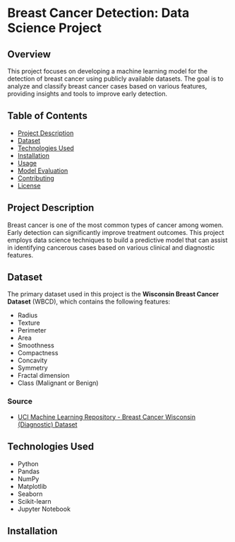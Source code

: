# Breast Cancer Detection: Data Science Project

## Overview

This project focuses on developing a machine learning model for the detection of breast cancer using publicly available datasets. The goal is to analyze and classify breast cancer cases based on various features, providing insights and tools to improve early detection.

## Table of Contents

- [Project Description](#project-description)
- [Dataset](#dataset)
- [Technologies Used](#technologies-used)
- [Installation](#installation)
- [Usage](#usage)
- [Model Evaluation](#model-evaluation)
- [Contributing](#contributing)
- [License](#license)

## Project Description

Breast cancer is one of the most common types of cancer among women. Early detection can significantly improve treatment outcomes. This project employs data science techniques to build a predictive model that can assist in identifying cancerous cases based on various clinical and diagnostic features.

## Dataset

The primary dataset used in this project is the **Wisconsin Breast Cancer Dataset** (WBCD), which contains the following features:

- Radius
- Texture
- Perimeter
- Area
- Smoothness
- Compactness
- Concavity
- Symmetry
- Fractal dimension
- Class (Malignant or Benign)

### Source

- [UCI Machine Learning Repository - Breast Cancer Wisconsin (Diagnostic) Dataset](https://archive.ics.uci.edu/ml/datasets/Breast+cancer+wisconsin+(diagnostic))

## Technologies Used

- Python
- Pandas
- NumPy
- Matplotlib
- Seaborn
- Scikit-learn
- Jupyter Notebook

## Installation
